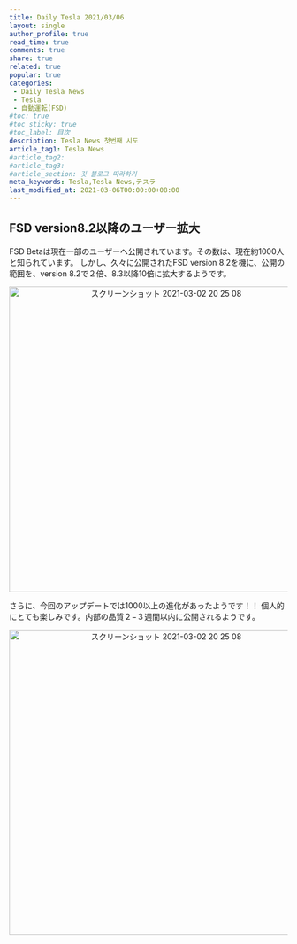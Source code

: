 ```yaml
---
title: Daily Tesla 2021/03/06
layout: single
author_profile: true
read_time: true
comments: true
share: true
related: true
popular: true
categories:
 - Daily Tesla News
 - Tesla
 - 自動運転(FSD)
#toc: true
#toc_sticky: true
#toc_label: 目次
description: Tesla News 첫번째 시도
article_tag1: Tesla News
#article_tag2:
#article_tag3:
#article_section: 깃 블로그 따라하기
meta_keywords: Tesla,Tesla News,テスラ
last_modified_at: 2021-03-06T00:00:00+08:00
---
```


## FSD version8.2以降のユーザー拡大
FSD Betaは現在一部のユーザーへ公開されています。その数は、現在約1000人と知られています。
しかし、久々に公開されたFSD version 8.2を機に、公開の範囲を、version 8.2で２倍、8.3以降10倍に拡大するようです。

<center><img width="552" alt="スクリーンショット 2021-03-02 20 25 08" src="https://user-images.githubusercontent.com/78955983/110192639-95d3f680-7e72-11eb-9e3e-32693a344034.png"></center>

さらに、今回のアップデートでは1000以上の進化があったようです！！
個人的にとても楽しみです。内部の品質２−３週間以内に公開されるようです。

<center><img width="552" alt="スクリーンショット 2021-03-02 20 25 08" src="https://user-images.githubusercontent.com/78955983/110206573-e4f54800-7ec1-11eb-8912-b1d196f35fbd.png"></center>
